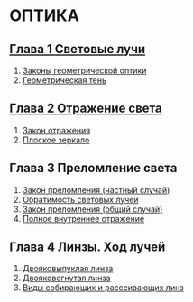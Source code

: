 # ОПТИКА
## [Глава 1 **Световые лучи**](/Световые%20лучи)
1. [Законы геометрической оптики](/Световые%20лучи/Законы%20геометрической%20оптики.md)
2. [Геометрическая тень](/Световые%20лучи/Геометрическая%20тень.md)
## [Глава 2 **Отражение света**](/Отражение%20света)
1. [Закон отражения]()
2. [Плоское зеркало]()
## Глава 3 **Преломление света**
1. [Закон преломления (частный случай)]()
2. [Обратимость световых лучей]()
3. [Закон преломления (общий случай)]()
4. [Полное внутреннее отражение]()
## Глава 4 **Линзы. Ход лучей**
1. [Двояковыпуклая линза]()
2. [Двояковогнутая линза]()
3. [Виды собирающих и рассеивающих линз]()
